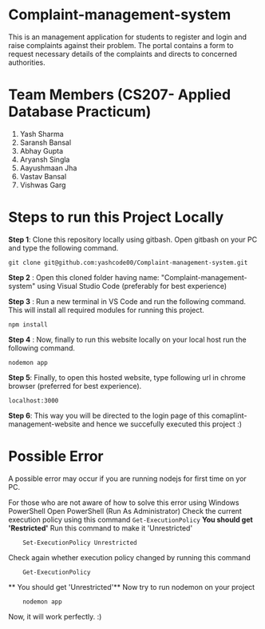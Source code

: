 # Complaint-management-system
This is an management application for students to register and login and raise complaints against their problem. The portal contains a form to request necessary details of the complaints and  directs to concerned authorities.

# Team Members (CS207- Applied Database Practicum)
1. Yash Sharma 
2. Saransh Bansal 
3. Abhay Gupta 
4. Aryansh Singla
5. Aayushmaan Jha
6. Vastav Bansal
7. Vishwas Garg

# Steps to run this Project Locally

**Step 1**:   Clone this repository locally using gitbash. Open gitbash on your PC and type the following command.
```
git clone git@github.com:yashcode00/Complaint-management-system.git
```
**Step 2** :  Open this cloned folder having name: "Complaint-management-system" using Visual Studio Code (preferably for best experience) 

**Step 3** :  Run a new terminal in VS Code and run the following command. This will install all required modules for running this project. 
```
npm install
```
**Step 4** :  Now, finally to run this website locally on your local host run the following command.
```
nodemon app
```
**Step 5**:   Finally, to open this hosted website, type following url in chrome browser (preferred for best experience).
```
localhost:3000
```
**Step 6**:   This way you will be directed to the login page of this comaplint-management-website and hence we succefully executed this project :)

# Possible Error
A possible error may occur if you are running nodejs for first time on yor PC.

For those who are not aware of how to solve this error using Windows PowerShell
Open PowerShell (Run As Administrator)
Check the current execution policy using this command
    ```
    Get-ExecutionPolicy
    ```
**You should get 'Restricted'**
Run this command to make it 'Unrestricted'
```
    Set-ExecutionPolicy Unrestricted
```
Check again whether execution policy changed by running this command
```
    Get-ExecutionPolicy
```
** You should get 'Unrestricted'**
Now try to run nodemon on your project
```
    nodemon app
```
Now, it will work perfectly. :)
